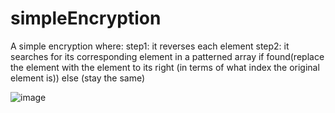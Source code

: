 # simpleEncryption

A simple encryption where:
step1: it reverses each element
step2: it searches for its corresponding element in a patterned array
      if found(replace the element with the element to its right (in terms of what index the original element is))
      else (stay the same)


![image](https://github.com/ChrisCayabyab/simpleEncryption/assets/142383617/22671fbd-833f-474e-8f03-4056b6a0959d)
